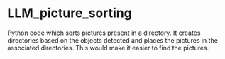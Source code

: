 # LLM_picture_sorting

Python code which sorts pictures present in a directory. It creates directories based on the objects detected and places the pictures in the associated directories.
This would make it easier to find the pictures.
